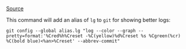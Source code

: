 [Source](https://coderwall.com/p/euwpig/a-better-git-log)

This command will add an alias of `lg` to  `git` for showing better logs:

`git config --global alias.lg "log --color --graph --pretty=format:'%Cred%h%Creset -%C(yellow)%d%Creset %s %Cgreen(%cr) %C(bold blue)<%an>%Creset' --abbrev-commit"`
